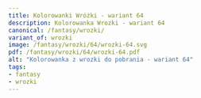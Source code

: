 ```yaml
---
title: Kolorowanki Wróżki - wariant 64
description: Kolorowanka Wrozki - wariant 64
canonical: /fantasy/wrozki/
variant_of: wrozki
image: /fantasy/wrozki/64/wrozki-64.svg
pdf: /fantasy/wrozki/64/wrozki-64.pdf
alt: "Kolorowanka z wrozki do pobrania - wariant 64"
tags:
- fantasy
- wrozki
---
```

